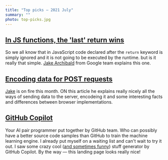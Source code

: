 ```yaml
---
title: "Top picks — 2021 July"
summary: ""
photo: top-picks.jpg
---
```


## [In JS functions, the 'last' return wins](https://jakearchibald.com/2021/last-return-wins/)

So we all know that in JavaScript code declared after the `return` keyword is simply ignored and it is not going to be executed by the runtime. but is it really that simple. [Jake Archibald](https://twitter.com/jaffathecake) from Google team explains this one.

## [Encoding data for POST requests](https://jakearchibald.com/2021/encoding-data-for-post-requests/)

[Jake](https://twitter.com/jaffathecake) is on fire this month. ON this article he explains really nicely all the ways of sending data to the server, encodeing it and some interesting facts and differences between browser implementations.

## [GitHub Copilot](https://copilot.github.com)

Your AI pair programmer put together by GitHub team. Who can possibly have a better source code samples than GitHub to train the machine learning engine. I already put myself on a waiting list and can't wait to try it out. I saw some crazy cool ([and sometimes funny](https://twitter.com/lydiahallie/status/1410321569113649152)) stuff generator by GitHub Copilot. By the way — this landing page looks really nice!
